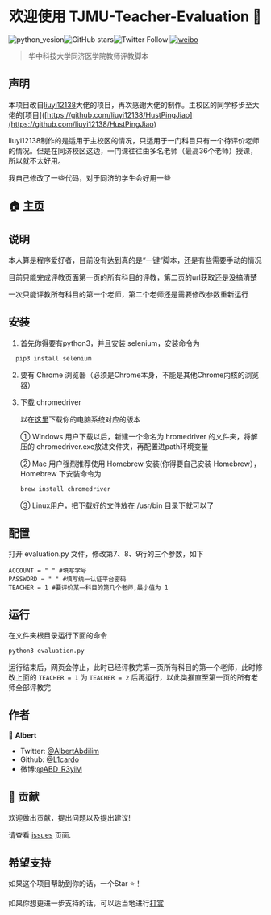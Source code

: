 <div>
<h1 align="center">欢迎使用 TJMU-Teacher-Evaluation 👋</h1>
</div>

![python_vesion](https://img.shields.io/badge/Python-3.5%2B-green.svg)![GitHub stars](https://img.shields.io/github/stars/L1cardo/TJMU-Teacher-Evaluation.svg?style=social)![Twitter Follow](https://img.shields.io/twitter/follow/AlbertAbdilim.svg?label=Follow&style=social)
[![weibo](https://img.shields.io/badge/微博-@ABD_R3yiM-red.svg)](https://www.weibo.com/ABD_R3yiM)

> 华中科技大学同济医学院教师评教脚本

## 声明

本项目改自[liuyi12138](https://github.com/liuyi12138/HustPingJiao)大佬的项目，再次感谢大佬的制作。主校区的同学移步至大佬的[项目]([https://github.com/liuyi12138/HustPingJiao](https://github.com/liuyi12138/HustPingJiao)

liuyi12138制作的是适用于主校区的情况，只适用于一门科目只有一个待评价老师的情况。但是在同济校区这边，一门课往往由多名老师（最高36个老师）授课，所以就不太好用。

我自己修改了一些代码，对于同济的学生会好用一些

## 🏠 [主页](https://github.com/L1cardo/TJMU-Teacher-Evaluation)

## 说明

本人算是程序爱好者，目前没有达到真的是“一键”脚本，还是有些需要手动的情况

目前只能完成评教页面第一页的所有科目的评教，第二页的url获取还是没搞清楚

一次只能评教所有科目的第一个老师，第二个老师还是需要修改参数重新运行

## 安装

1. 首先你得要有python3，并且安装 selenium，安装命令为

```python
  pip3 install selenium
```

2. 要有 Chrome 浏览器（必须是Chrome本身，不能是其他Chrome内核的浏览器）

3. 下载 chromedriver 
   
   以在[这里](http://npm.taobao.org/mirrors/chromedriver/)下载你的电脑系统对应的版本
   
   ① Windows 用户下载以后，新建一个命名为 hromedriver 的文件夹，将解压的 chromedriver.exe放进文件夹，再配置进path环境变量 
   
   ② Mac 用户强烈推荐使用 Homebrew 安装(你得要自己安装 Homebrew），Homebrew 下安装命令为
   
   ```bash
   brew install chromedriver
   ```
   
   ③ Linux用户，把下载好的文件放在 /usr/bin 目录下就可以了

## 配置

打开 evaluation.py 文件，修改第7、8、9行的三个参数，如下

```
ACCOUNT = " " #填写学号
PASSWORD = " " #填写统一认证平台密码
TEACHER = 1 #要评价某一科目的第几个老师,最小值为 1
```

## 运行

在文件夹根目录运行下面的命令 

```python
python3 evaluation.py
```

运行结束后，网页会停止，此时已经评教完第一页所有科目的第一个老师，此时修改上面的 `TEACHER = 1` 为 `TEACHER = 2` 后再运行，以此类推直至第一页的所有老师全部评教完

## 作者

👤 **Albert**

* Twitter: [@AlbertAbdilim](https://twitter.com/AlbertAbdilim)
* Github: [@L1cardo](https://github.com/L1cardo)
* 微博:[@ABD_R3yiM](https://www.weibo.com/ABD_R3yiM)

## 🤝 贡献

欢迎做出贡献，提出问题以及提出建议!

请查看 [issues](https://github.com/L1cardo/TJMU-Teacher-Evaluation/issues) 页面.

## 希望支持

如果这个项目帮助到你的话，一个Star ⭐️！

如果你想更进一步支持的话，可以适当地进行[打赏](https://github.com/L1cardo/images/raw/master/IMG_0222.JPG)

